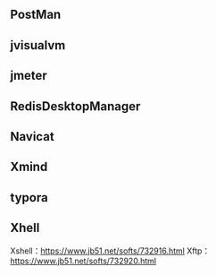 

## PostMan



## jvisualvm



## jmeter



## RedisDesktopManager



## Navicat



## Xmind



## typora



## Xhell

Xshell：https://www.jb51.net/softs/732916.html
Xftp：https://www.jb51.net/softs/732920.html






